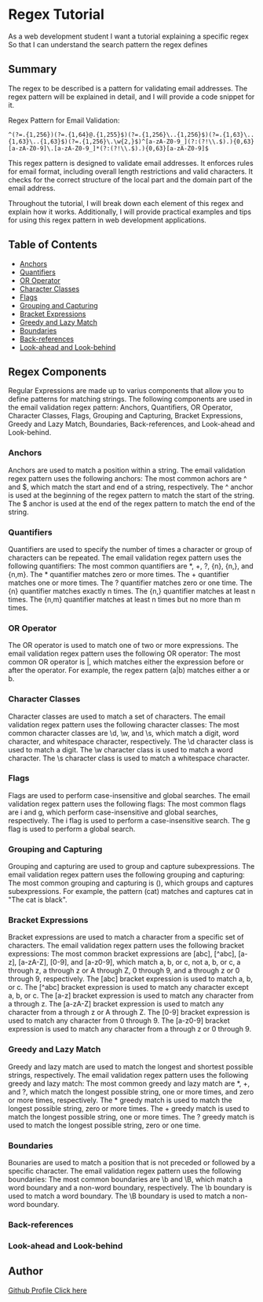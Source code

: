 # Regex Tutorial 
As a web development student
I want a tutorial explaining a specific regex
So that I can understand the search pattern the regex defines
## Summary

The regex to be described is a pattern for validating email addresses. The regex pattern will be explained in detail, and I will provide a code snippet for it.

Regex Pattern for Email Validation:
```
^(?=.{1,256})(?=.{1,64}@.{1,255}$)(?=.{1,256}\..{1,256}$)(?=.{1,63}\..{1,63}\..{1,63}$)(?=.{1,256}\.\w{2,}$)^[a-zA-Z0-9_](?:(?!\\.$).){0,63}[a-zA-Z0-9]\.[a-zA-Z0-9_]*(?:(?!\\.$).){0,63}[a-zA-Z0-9]$
```

This regex pattern is designed to validate email addresses. It enforces rules for email format, including overall length restrictions and valid characters. It checks for the correct structure of the local part and the domain part of the email address.

Throughout the tutorial, I will break down each element of this regex and explain how it works. Additionally, I will provide practical examples and tips for using this regex pattern in web development applications.


## Table of Contents

- [Anchors](#anchors)
- [Quantifiers](#quantifiers)
- [OR Operator](#or-operator)
- [Character Classes](#character-classes)
- [Flags](#flags)
- [Grouping and Capturing](#grouping-and-capturing)
- [Bracket Expressions](#bracket-expressions)
- [Greedy and Lazy Match](#greedy-and-lazy-match)
- [Boundaries](#boundaries)
- [Back-references](#back-references)
- [Look-ahead and Look-behind](#look-ahead-and-look-behind)

## Regex Components

Regular Expressions are made up to varius components that allow you to define patterns for matching strings. The following components are used in the email validation regex pattern: Anchors, Quantifiers, OR Operator, Character Classes, Flags, Grouping and Capturing, Bracket Expressions, Greedy and Lazy Match, Boundaries, Back-references, and Look-ahead and Look-behind. 

### Anchors

Anchors are used to match a position within a string. The email validation regex pattern uses the following anchors: The most common achors are ^ and $, which match the start and end of a string, respectively. The ^ anchor is used at the beginning of the regex pattern to match the start of the string. The $ anchor is used at the end of the regex pattern to match the end of the string. 

### Quantifiers

Quantifiers are used to specify the number of times a character or group of characters can be repeated. The email validation regex pattern uses the following quantifiers: The most common quantifiers are *, +, ?, {n}, {n,}, and {n,m}. The * quantifier matches zero or more times. The + quantifier matches one or more times. The ? quantifier matches zero or one time. The {n} quantifier matches exactly n times. The {n,} quantifier matches at least n times. The {n,m} quantifier matches at least n times but no more than m times. 

### OR Operator

The OR operator is used to match one of two or more expressions. The email validation regex pattern uses the following OR operator: The most common OR operator is |, which matches either the expression before or after the operator. For example, the regex pattern (a|b) matches either a or b. 

### Character Classes

Character classes are used to match a set of characters. The email validation regex pattern uses the following character classes: The most common character classes are \d, \w, and \s, which match a digit, word character, and whitespace character, respectively. The \d character class is used to match a digit. The \w character class is used to match a word character. The \s character class is used to match a whitespace character. 

### Flags

Flags are used to perform case-insensitive and global searches. The email validation regex pattern uses the following flags: The most common flags are i and g, which perform case-insensitive and global searches, respectively. The i flag is used to perform a case-insensitive search. The g flag is used to perform a global search. 

### Grouping and Capturing

Grouping and capturing are used to group and capture subexpressions. The email validation regex pattern uses the following grouping and capturing: The most common grouping and capturing is (), which groups and captures subexpressions. For example, the pattern (cat) matches and captures cat in "The cat is black". 

### Bracket Expressions

Bracket expressions are used to match a character from a specific set of characters. The email validation regex pattern uses the following bracket expressions: The most common bracket expressions are [abc], [^abc], [a-z], [a-zA-Z], [0-9], and [a-z0-9], which match a, b, or c, not a, b, or c, a through z, a through z or A through Z, 0 through 9, and a through z or 0 through 9, respectively. The [abc] bracket expression is used to match a, b, or c. The [^abc] bracket expression is used to match any character except a, b, or c. The [a-z] bracket expression is used to match any character from a through z. The [a-zA-Z] bracket expression is used to match any character from a through z or A through Z. The [0-9] bracket expression is used to match any character from 0 through 9. The [a-z0-9] bracket expression is used to match any character from a through z or 0 through 9.


### Greedy and Lazy Match

Greedy and lazy match are used to match the longest and shortest possible strings, respectively. The email validation regex pattern uses the following greedy and lazy match: The most common greedy and lazy match are *, +, and ?, which match the longest possible string, one or more times, and zero or more times, respectively. The * greedy match is used to match the longest possible string, zero or more times. The + greedy match is used to match the longest possible string, one or more times. The ? greedy match is used to match the longest possible string, zero or one time. 

### Boundaries

Bounaries are used to match a position that is not preceded or followed by a specific character. The email validation regex pattern uses the following boundaries: The most common boundaries are \b and \B, which match a word boundary and a non-word boundary, respectively. The \b boundary is used to match a word boundary. The \B boundary is used to match a non-word boundary. 

### Back-references


### Look-ahead and Look-behind


## Author

[Github Profile Click here](https://github.com/Otabek0111)